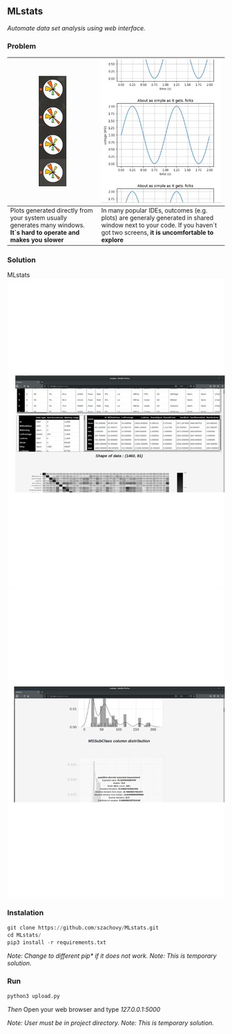 ## MLstats
_Automate data set analysis using web interface._

### Problem
| ![](https://github.com/szachovy/MLstats/blob/master/static/pics/to_much.png)  | ![](https://github.com/szachovy/MLstats/blob/master/static/pics/weird.png) |
| ------------- | ------------- |
| Plots generated directly from your system usually generates many windows. **It`s hard to operate and makes you slower**  | In many popular IDEs, outcomes (e.g. plots) are generaly generated in shared window next to your code. If you haven`t got two screens, **it is uncomfortable to explore**  |

### Solution
MLstats
![](https://github.com/szachovy/MLstats/blob/master/static/pics/MLstats1.png)
![](https://github.com/szachovy/MLstats/blob/master/static/pics/MLstats2.png)

### Instalation

```python
git clone https://github.com/szachovy/MLstats.git
cd MLstats/
pip3 install -r requirements.txt
```
_Note: Change to different pip* if it does not work._
_Note: This is temporary solution._

### Run

```python
python3 upload.py
```
_Then_
Open your web browser and type *127.0.0.1:5000*

_Note: User must be in project directory._
_Note: This is temporary solution._